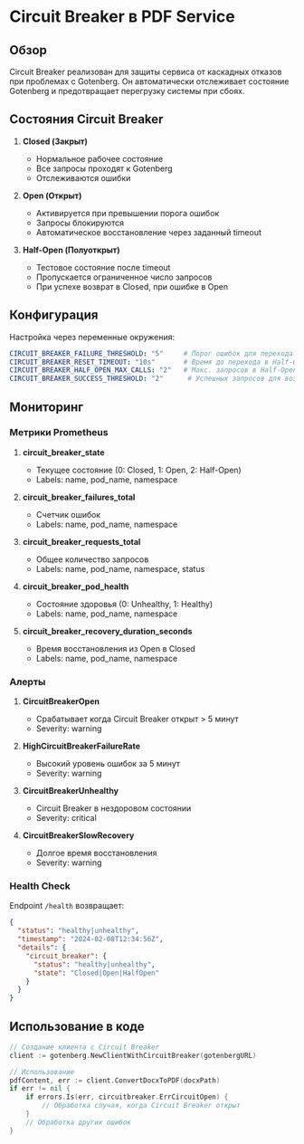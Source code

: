 # Circuit Breaker в PDF Service

## Обзор
Circuit Breaker реализован для защиты сервиса от каскадных отказов при проблемах с Gotenberg. Он автоматически отслеживает состояние Gotenberg и предотвращает перегрузку системы при сбоях.

## Состояния Circuit Breaker

1. **Closed (Закрыт)**
   - Нормальное рабочее состояние
   - Все запросы проходят к Gotenberg
   - Отслеживаются ошибки

2. **Open (Открыт)**
   - Активируется при превышении порога ошибок
   - Запросы блокируются
   - Автоматическое восстановление через заданный timeout

3. **Half-Open (Полуоткрыт)**
   - Тестовое состояние после timeout
   - Пропускается ограниченное число запросов
   - При успехе возврат в Closed, при ошибке в Open

## Конфигурация

Настройка через переменные окружения:

```yaml
CIRCUIT_BREAKER_FAILURE_THRESHOLD: "5"     # Порог ошибок для перехода в Open
CIRCUIT_BREAKER_RESET_TIMEOUT: "10s"       # Время до перехода в Half-Open
CIRCUIT_BREAKER_HALF_OPEN_MAX_CALLS: "2"   # Макс. запросов в Half-Open
CIRCUIT_BREAKER_SUCCESS_THRESHOLD: "2"      # Успешных запросов для возврата в Closed
```

## Мониторинг

### Метрики Prometheus

1. **circuit_breaker_state**
   - Текущее состояние (0: Closed, 1: Open, 2: Half-Open)
   - Labels: name, pod_name, namespace

2. **circuit_breaker_failures_total**
   - Счетчик ошибок
   - Labels: name, pod_name, namespace

3. **circuit_breaker_requests_total**
   - Общее количество запросов
   - Labels: name, pod_name, namespace, status

4. **circuit_breaker_pod_health**
   - Состояние здоровья (0: Unhealthy, 1: Healthy)
   - Labels: name, pod_name, namespace

5. **circuit_breaker_recovery_duration_seconds**
   - Время восстановления из Open в Closed
   - Labels: name, pod_name, namespace

### Алерты

1. **CircuitBreakerOpen**
   - Срабатывает когда Circuit Breaker открыт > 5 минут
   - Severity: warning

2. **HighCircuitBreakerFailureRate**
   - Высокий уровень ошибок за 5 минут
   - Severity: warning

3. **CircuitBreakerUnhealthy**
   - Circuit Breaker в нездоровом состоянии
   - Severity: critical

4. **CircuitBreakerSlowRecovery**
   - Долгое время восстановления
   - Severity: warning

### Health Check

Endpoint `/health` возвращает:
```json
{
  "status": "healthy|unhealthy",
  "timestamp": "2024-02-08T12:34:56Z",
  "details": {
    "circuit_breaker": {
      "status": "healthy|unhealthy",
      "state": "Closed|Open|HalfOpen"
    }
  }
}
```

## Использование в коде

```go
// Создание клиента с Circuit Breaker
client := gotenberg.NewClientWithCircuitBreaker(gotenbergURL)

// Использование
pdfContent, err := client.ConvertDocxToPDF(docxPath)
if err != nil {
    if errors.Is(err, circuitbreaker.ErrCircuitOpen) {
        // Обработка случая, когда Circuit Breaker открыт
    }
    // Обработка других ошибок
}
``` 